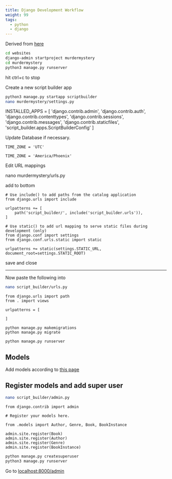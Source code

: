 ```yaml
---
title: Django Development Workflow
weight: 99
tags: 
  - python
  - django
---
```


Derived from [here](https://developer.mozilla.org/en-US/docs/Learn/Server-side/Django/skeleton_website)

```bash
cd websites
django-admin startproject murdermystery
cd murdermystery
python3 manage.py runserver
```

hit ctrl+c to stop

Create a new script builder app

```bash
python3 manage.py startapp scriptbuilder
nano murdermystery/settings.py
```

INSTALLED_APPS = [
    'django.contrib.admin',
    'django.contrib.auth',
    'django.contrib.contenttypes',
    'django.contrib.sessions',
    'django.contrib.messages',
    'django.contrib.staticfiles',
    'script_builder.apps.ScriptBuilderConfig'
]

Update Database if necessary.

```
TIME_ZONE = 'UTC'
```

```
TIME_ZONE = 'America/Phoenix'
```


Edit URL mappings

nano murdermystery/urls.py 

add to bottom 

```
# Use include() to add paths from the catalog application
from django.urls import include

urlpatterns += [
    path('script_builder/', include('script_builder.urls')),
]
```

```
# Use static() to add url mapping to serve static files during development (only)
from django.conf import settings
from django.conf.urls.static import static

urlpatterns += static(settings.STATIC_URL, document_root=settings.STATIC_ROOT)
```

save and close

----

Now paste the following into 

```bash
nano script_builder/urls.py
```

```
from django.urls import path
from . import views

urlpatterns = [

]
```


```
python manage.py makemigrations
python manage.py migrate
```


```
python manage.py runserver
```

## Models

Add models according to [this page](https://developer.mozilla.org/en-US/docs/Learn/Server-side/Django/Models)

## Register models and add super user

```bash
nano script_builder/admin.py
```

```
from django.contrib import admin

# Register your models here.

from .models import Author, Genre, Book, BookInstance

admin.site.register(Book)
admin.site.register(Author)
admin.site.register(Genre)
admin.site.register(BookInstance)
```

```bash
python manage.py createsuperuser
python3 manage.py runserver
```

Go to <localhost:8000/admin>